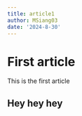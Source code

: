 ```yaml
---
title: article1
author: MSiang03
date: '2024-8-30'
---
```

# First article
This is the first article

## Hey hey hey